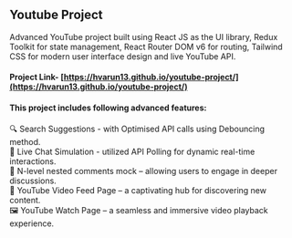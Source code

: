 ## Youtube Project

Advanced YouTube project built using React JS as the UI library, Redux Toolkit for state management, React Router DOM v6 for routing, Tailwind CSS for modern user interface design and live YouTube API.

#### Project Link- [https://hvarun13.github.io/youtube-project/](https://hvarun13.github.io/youtube-project/)

#### This project includes following advanced features:

🔍 Search Suggestions - with Optimised API calls using Debouncing method.  
💬 Live Chat Simulation - utilized API Polling for dynamic real-time interactions.  
👥 N-level nested comments mock – allowing users to engage in deeper discussions.  
🎥 YouTube Video Feed Page – a captivating hub for discovering new content.  
🖼 YouTube Watch Page – a seamless and immersive video playback experience.
